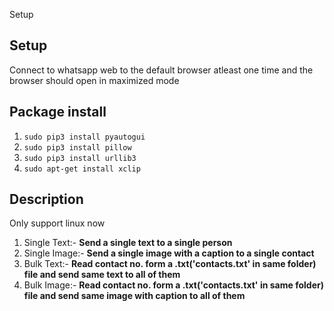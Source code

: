 Setup

## Setup

Connect to whatsapp web to the default browser atleast one time and the browser should open in maximized mode

## Package install

1. ``sudo pip3 install pyautogui``
2. ``sudo pip3 install pillow``
3. ``sudo pip3 install urllib3``
4. ``sudo apt-get install xclip``


##	Description

Only support linux now

1. Single Text:- **Send a single text to a single person** 
2. Single Image:- **Send a single image with a caption to a single contact**
3. Bulk Text:- **Read contact no. form a .txt('contacts.txt' in same folder) file and send same text to all of them**
4. Bulk Image:- **Read contact no. form a .txt('contacts.txt' in same folder) file and send same image with caption to all of them**

